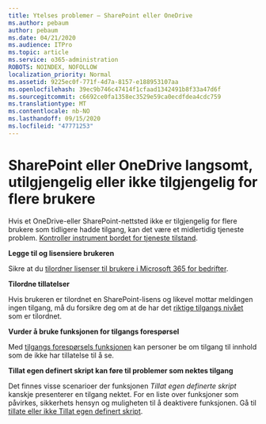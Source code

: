 ```yaml
---
title: Ytelses problemer – SharePoint eller OneDrive
ms.author: pebaum
author: pebaum
ms.date: 04/21/2020
ms.audience: ITPro
ms.topic: article
ms.service: o365-administration
ROBOTS: NOINDEX, NOFOLLOW
localization_priority: Normal
ms.assetid: 9225ec0f-771f-4d7a-8157-e188953107aa
ms.openlocfilehash: 39ec9b746c47414f1cfaad1342491b8f33a47d6f
ms.sourcegitcommit: c6692ce0fa1358ec3529e59ca0ecdfdea4cdc759
ms.translationtype: MT
ms.contentlocale: nb-NO
ms.lasthandoff: 09/15/2020
ms.locfileid: "47771253"
---
```

# <a name="sharepoint-or-onedrive-slow-inaccessible-or-unavailable-for-multiple-users"></a>SharePoint eller OneDrive langsomt, utilgjengelig eller ikke tilgjengelig for flere brukere

Hvis et OneDrive-eller SharePoint-nettsted ikke er tilgjengelig for flere brukere som tidligere hadde tilgang, kan det være et midlertidig tjeneste problem. [Kontroller instrument bordet for tjeneste tilstand](https://portal.office.com/adminportal/home#/servicehealth).

**Legge til og lisensiere brukeren**

Sikre at du [tilordner lisenser til brukere i Microsoft 365 for bedrifter](https://docs.microsoft.com/microsoft-365/admin/add-users/add-users).


**Tilordne tillatelser**

Hvis brukeren er tilordnet en SharePoint-lisens og likevel mottar meldingen ingen tilgang, må du forsikre deg om at de har det [riktige tilgangs nivået](https://docs.microsoft.com/sharepoint/understanding-permission-levels) som er tilordnet.

**Vurder å bruke funksjonen for tilgangs forespørsel**

Med [tilgangs forespørsels funksjonen](https://support.office.com/article/Set-up-and-manage-access-requests-94B26E0B-2822-49D4-929A-8455698654B3) kan personer be om tilgang til innhold som de ikke har tillatelse til å se.

**Tillat egen definert skript kan føre til problemer som nektes tilgang**

Det finnes visse scenarioer der funksjonen *Tillat egen definerte skript* kanskje presenterer en tilgang nektet. For en liste over funksjoner som påvirkes, sikkerhets hensyn og muligheten til å deaktivere funksjonen. Gå til [tillate eller ikke Tillat egen definert skript](https://docs.microsoft.com/sharepoint/allow-or-prevent-custom-script).

